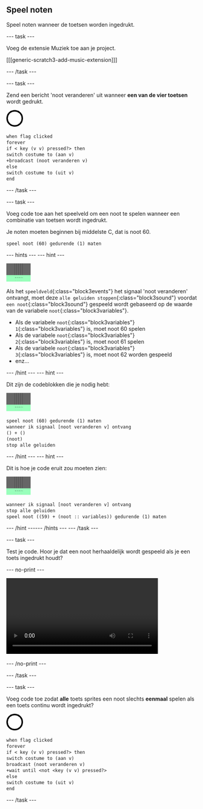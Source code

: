 ## Speel noten

Speel noten wanneer de toetsen worden ingedrukt.

--- task ---

Voeg de extensie Muziek toe aan je project.

[[[generic-scratch3-add-music-extension]]]

--- /task ---

--- task ---

Zend een bericht 'noot veranderen' uit wanneer **een van de vier toetsen** wordt gedrukt.

![sprite 1](images/1.png)

```blocks3
when flag clicked
forever
if < key (v v) pressed?> then
switch costume to (aan v)
+broadcast (noot veranderen v)
else
switch costume to (uit v)
end
```

--- /task ---

--- task ---

Voeg code toe aan het speelveld om een noot te spelen wanneer een combinatie van toetsen wordt ingedrukt.

Je noten moeten beginnen bij middelste C, dat is noot 60.

```blocks3
speel noot (60) gedurende (1) maten
```

--- hints ---
 --- hint ---

![1 sprite](images/stage.png)

Als het `speeldveld`{:class="block3events"} het signaal 'noot veranderen' ontvangt, moet deze `alle geluiden stoppen`{:class="block3sound"} voordat `een noot`{:class="block3sound"} gespeeld wordt gebaseerd op de waarde van de variabele `noot`{:class="block3variables"}.

+ Als de variabele `noot`{:class="block3variables"} `1`{:class="block3variables"} is, moet noot 60 spelen
+ Als de variabele `noot`{:class="block3variables"} `2`{:class="block3variables"} is, moet noot 61 spelen
+ Als de variabele `noot`{:class="block3variables"} `3`{:class="block3variables"} is, moet noot 62 worden gespeeld
+ enz...

--- /hint --- --- hint ---

Dit zijn de codeblokken die je nodig hebt:

![speelveld](images/stage.png)

```blocks3
speel noot (60) gedurende (1) maten
wanneer ik signaal [noot veranderen v] ontvang
() + ()
(noot)
stop alle geluiden
```

--- /hint --- --- hint ---

Dit is hoe je code eruit zou moeten zien:

![speelveld](images/stage.png)

```blocks3
wanneer ik signaal [noot veranderen v] ontvang
stop alle geluiden
speel noot ((59) + (noot :: variables)) gedurende (1) maten
```

--- /hint ------ /hints --- --- /task ---

--- task ---

Test je code. Hoor je dat een noot herhaaldelijk wordt gespeeld als je een toets ingedrukt houdt?

--- no-print ---

<video width="400" controls>
  <source src="images/play-note-bug.mp4" type="video/mp4">
  Je browser ondersteunt geen HTML5 video.
</video>

--- /no-print ---

--- /task ---

--- task ---

Voeg code toe zodat **alle** toets sprites een noot slechts **eenmaal** spelen als een toets continu wordt ingedrukt?

![1 sprite](images/1.png)

```blocks3
when flag clicked
forever
if < key (v v) pressed?> then
switch costume to (aan v)
broadcast (noot veranderen v)
+wait until <not <key (v v) pressed?>
else
switch costume to (uit v)
end
```

--- /task ---